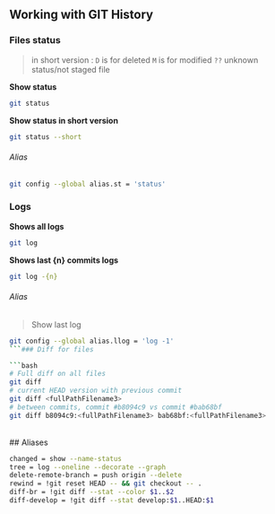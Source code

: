 ## Working with GIT History

### Files status

> in short version :
> ```D``` is for deleted
> ```M``` is for modified
> ```??``` unknown status/not staged file

**Show status**

```bash
git status
```

**Show status in short version**

```bash
git status --short
```

###### Alias

```bash
git config --global alias.st = 'status'
```

### Logs

**Shows all logs**

```bash
git log
```

**Shows last {n} commits logs**

```bash
git log -{n}
```

###### Alias

> Show last log

```bash
git config --global alias.llog = 'log -1'
```### Diff for files

```bash
# Full diff on all files
git diff
# current HEAD version with previous commit
git diff <fullPathFilename3>
# between commits, commit #b8094c9 vs commit #bab68bf
git diff b8094c9:<fullPathFilename3> bab68bf:<fullPathFilename3>
```

<br>
## Aliases

```bash
changed = show --name-status
tree = log --oneline --decorate --graph
delete-remote-branch = push origin --delete
rewind = !git reset HEAD -- && git checkout -- .
diff-br = !git diff --stat --color $1..$2
diff-develop = !git diff --stat develop:$1..HEAD:$1
```
